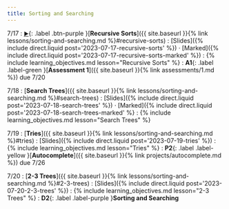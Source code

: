 ```yaml
---
title: Sorting and Searching
---
```


7/17
: [**<small>▶</small>**](https://podcast.ucsd.edu/watch/s123/dsc30_a00/5){: .label .btn-purple }[**Recursive Sorts**]({{ site.baseurl }}{% link lessons/sorting-and-searching.md %}#recursive-sorts)
  : [Slides]({% include direct.liquid post='2023-07-17-recursive-sorts' %}) &middot;
    [Marked]({% include direct.liquid post='2023-07-17-recursive-sorts-marked' %})
: {% include learning_objectives.md lesson="Recursive Sorts" %}
: **A1**{: .label .label-green }[**Assessment 1**]({{ site.baseurl }}{% link assessments/1.md %}) due 7/20

7/18
: [**Search Trees**]({{ site.baseurl }}{% link lessons/sorting-and-searching.md %}#search-trees)
  : [Slides]({% include direct.liquid post='2023-07-18-search-trees' %}) &middot;
    [Marked]({% include direct.liquid post='2023-07-18-search-trees-marked' %}
: {% include learning_objectives.md lesson="Search Trees" %}

7/19
: [**Tries**]({{ site.baseurl }}{% link lessons/sorting-and-searching.md %}#tries)
  : [Slides]({% include direct.liquid post='2023-07-19-tries' %})
: {% include learning_objectives.md lesson="Tries" %}
: **P2**{: .label .label-yellow }[**Autocomplete**]({{ site.baseurl }}{% link projects/autocomplete.md %}) due 7/26

7/20
: [**2-3 Trees**]({{ site.baseurl }}{% link lessons/sorting-and-searching.md %}#2-3-trees)
  : [Slides]({% include direct.liquid post='2023-07-20-2-3-trees' %})
: {% include learning_objectives.md lesson="2-3 Trees" %}
: **D2**{: .label .label-purple }**Sorting and Searching**
